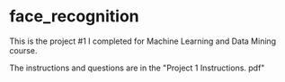 # face_recognition

This is the project #1 I completed for Machine Learning and Data Mining course.

The instructions and questions are in the "Project 1 Instructions. pdf"
